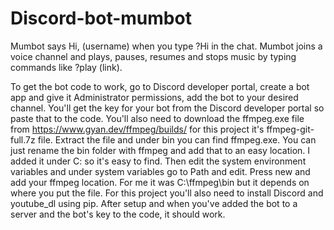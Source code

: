 # Discord-bot-mumbot
Mumbot says Hi, (username) when you type ?Hi in the chat. Mumbot joins a voice channel and plays, pauses, resumes and stops music by typing commands like ?play (link).

To get the bot code to work, go to Discord developer portal, create a bot app and give it Administrator permissions, add the bot to your desired channel.
You'll get the key for your bot from the Discord developer portal so paste that to the code.
You'll also need to download the ffmpeg.exe file from https://www.gyan.dev/ffmpeg/builds/ for this project it's ffmpeg-git-full.7z file. Extract the file and under bin you can find ffmpeg.exe. You can just rename the bin folder with ffmpeg and add that to an easy location. I added it under C: so it's easy to find.
Then edit the system environment variables and under system variables go to Path and edit. Press new and add your ffmpeg location. For me it was C:\ffmpeg\bin but it depends on where you put the file. 
For this project you'll also need to install Discord and youtube_dl using pip. 
After setup and when you've added the bot to a server and the bot's key to the code, it should work.
